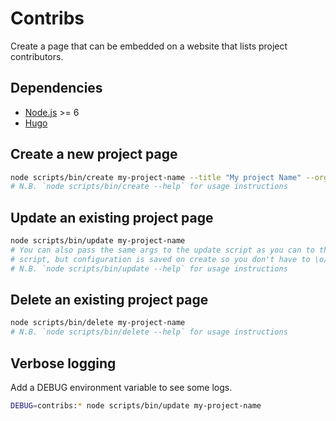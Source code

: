 # Contribs

Create a page that can be embedded on a website that lists project contributors.

## Dependencies

* [Node.js](https://nodejs.org/) >= 6
* [Hugo](https://gohugo.io/)

## Create a new project page

```sh
node scripts/bin/create my-project-name --title "My project Name" --org all --size 240
# N.B. `node scripts/bin/create --help` for usage instructions
```

## Update an existing project page

```sh
node scripts/bin/update my-project-name
# You can also pass the same args to the update script as you can to the create
# script, but configuration is saved on create so you don't have to \o/
# N.B. `node scripts/bin/update --help` for usage instructions
```

## Delete an existing project page

```sh
node scripts/bin/delete my-project-name
# N.B. `node scripts/bin/delete --help` for usage instructions
```

## Verbose logging

Add a DEBUG environment variable to see some logs.

```sh
DEBUG=contribs:* node scripts/bin/update my-project-name
```
